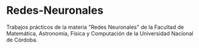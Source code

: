 # Redes-Neuronales
Trabajos prácticos de la materia "Redes Neuronales" de la Facultad de Matemática, Astronomía, Física y Computación de la Universidad Nacional de Córdoba.

